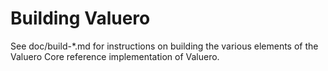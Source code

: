 Building Valuero
================

See doc/build-*.md for instructions on building the various
elements of the Valuero Core reference implementation of Valuero.
